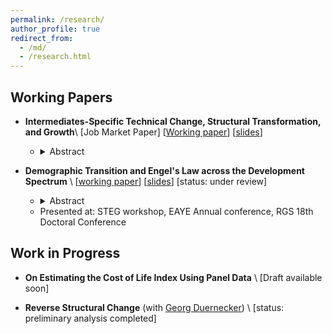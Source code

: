 ```yaml
---
permalink: /research/
author_profile: true
redirect_from: 
  - /md/
  - /research.html
---
```


## Working Papers


- **Intermediates-Specific Technical Change, Structural Transformation, and Growth**\\ 
  [Job Market Paper]
  [[Working paper](http://dmdifino.github.io/files/JMP_latest.pdf)]
  [[slides](http://dmdifino.github.io/files/JMP_latest_slides.pdf)]
    - <details>
        <summary>Abstract</summary>
        <div style="text-align: justify">
          <i> 
          As economies develop, they increasingly rely on services intermediates in production. While recent research highlights the importance of these shifts for aggregate dynamics, the mechanisms underlying them remain understudied. This paper quantifies the role of biased, intermediates-specific technical change as a key mechanism behind the rise of services intermediates -- and its implications for broader structural transformation and aggregate growth -- using a two-sector model with intermediates-specific technical change and a full input-output structure. Calibrated with U.S. data, the model indicates that input-specific technical change has been driving the majority of the rise in services intermediates in the services-producing sector, but not in the goods-producing sector. This heterogeneity accounts for both the stagnation of value-added productivity in services and several aggregate trends: almost half of the increase in the services' share of intermediates and employment, roughly one-fifth of the rise in final expenditure shares, and approximately a 25% reduction in aggregate real GDP growth relative to an unbiased counterfactual. These findings establish biased intermediates-specific technical change as a central driver of the evolving production structure, the aggregate productivity slowdown, and structural transformation.
          </i>
        </div>
      </details>

- **Demographic Transition and Engel's Law across the Development Spectrum** \\
  [[working paper](http://dmdifino.github.io/files/demographic_structural_paper.pdf)]
  [[slides](http://dmdifino.github.io/files/demographic_structural_slides.pdf)]
  [status: under review]
    - <details>
        <summary>Abstract</summary>
        <div style="text-align: justify">
          <i> 
          Economic progress brings with it two key patterns. Firstly, we observe the progressive aging of the population. Secondly, as nations' economies grow, the portion of food in total aggregate expenditures tends to decrease. Using country and household-level expenditure data from 20 countries across the entire development spectrum, this work documents that, as the age of household members increases, the proportion of total household expenditures dedicated to food also increases. A large heterogeneity between rich and developing countries emerges when using household-level variables -- such as head's and average age -- as standard in existing literature. This gap disappears when considering the exact household composition. This finding suggests that -- at any development level -- the demographic transition leads to a higher overall food share of total expenditures, slowing down structural transformation out of food consumption. I test this hypothesis by constructing a quantitative model that accounts for household demographic composition and documents that the demographic transition is a sizable force that slows down structural transformation. Due to the observed co-movement of demographic transition, structural change, and income growth, not accounting for demography leads to an underestimation of the income effect in almost all countries in the sample.
          </i>
        </div>
      </details>
    - Presented at: STEG workshop, EAYE Annual conference, RGS 18th Doctoral Conference


## Work in Progress
- **On Estimating the Cost of Life Index Using Panel Data** \\
  [Draft available soon] 

- **Reverse Structural Change** (with [Georg Duernecker](https://sites.google.com/site/georgduernecker/))  \\
  [status: preliminary analysis completed] 
